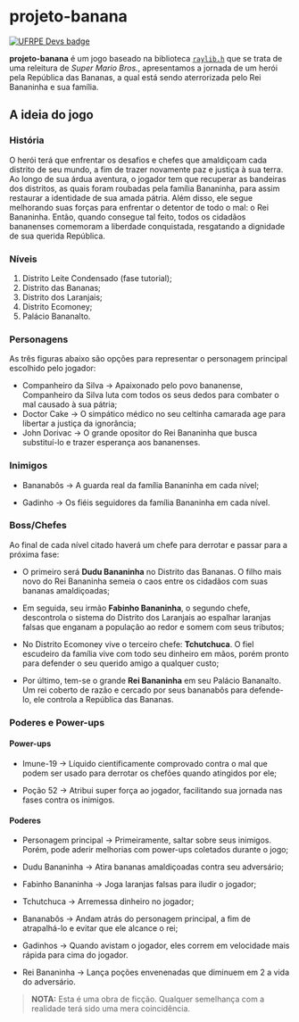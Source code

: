 # projeto-banana

[![UFRPE Devs badge](https://raw.githubusercontent.com/ufrpe-devs/comunidade/main/media/ufrpe-devs-badge.svg)](https://github.com/ufrpe-devs/comunidade)

**projeto-banana** é um jogo baseado na biblioteca [`raylib.h`](https://github.com/raysan5/raylib) que se trata de uma releitura de _Super Mario Bros._, apresentamos a jornada de um herói pela República das Bananas, a qual está sendo aterrorizada pelo Rei Bananinha e sua família.

## A ideia do jogo

### História

O herói terá que enfrentar os desafios e chefes que amaldiçoam cada distrito de seu mundo, a fim de trazer novamente paz e justiça à sua terra. Ao longo de sua árdua aventura, o jogador tem que recuperar as bandeiras dos distritos, as quais foram roubadas pela família Bananinha, para assim restaurar a identidade de sua amada pátria. Além disso, ele segue melhorando suas forças para enfrentar o detentor de todo o mal: o Rei Bananinha. Então, quando consegue tal feito, todos os cidadãos bananenses comemoram a liberdade conquistada, resgatando a dignidade de sua querida República.

### Níveis

1. Distrito Leite Condensado (fase tutorial);
2. Distrito das Bananas;
3. Distrito dos Laranjais;
4. Distrito Ecomoney;
5. Palácio Bananalto.

### Personagens

As três figuras abaixo são opções para representar o personagem principal escolhido pelo jogador:

- Companheiro da Silva → Apaixonado pelo povo bananense, Companheiro da Silva luta com todos os seus dedos para combater o mal causado à sua pátria;
- Doctor Cake → O simpático médico no seu celtinha camarada age para libertar a justiça da ignorância;
- John Dorivac → O grande opositor do Rei Bananinha que busca substituí-lo e trazer esperança aos bananenses.

### Inimigos

- Bananabôs → A guarda real da família Bananinha em cada nível;

- Gadinho → Os fiéis seguidores da família Bananinha em cada nível.

### Boss/Chefes

Ao final de cada nível citado haverá um chefe para derrotar e passar para a próxima fase:

- O primeiro será **Dudu Bananinha** no Distrito das Bananas. O filho mais novo do Rei Bananinha semeia o caos entre os cidadãos com suas bananas amaldiçoadas;

- Em seguida, seu irmão **Fabinho Bananinha**, o segundo chefe, descontrola o sistema do Distrito dos Laranjais ao espalhar laranjas falsas que enganam a população ao redor e somem com seus tributos;

- No Distrito Ecomoney vive o terceiro chefe: **Tchutchuca**. O fiel escudeiro da família vive com todo seu dinheiro em mãos, porém pronto para defender o seu querido amigo a qualquer custo;

- Por último, tem-se o grande **Rei Bananinha** em seu Palácio Bananalto. Um rei coberto de razão e cercado por seus bananabôs para defende-lo, ele controla a República das Bananas.

### Poderes e Power-ups

#### Power-ups

- Imune-19 → Líquido cientificamente comprovado contra o mal que podem ser usado para derrotar os chefões quando atingidos por ele;

- Poção 52 → Atribui super força ao jogador, facilitando sua jornada nas fases contra os inimigos.

#### Poderes

- Personagem principal → Primeiramente, saltar sobre seus inimigos. Porém, pode aderir melhorias com power-ups coletados durante o jogo;

- Dudu Bananinha → Atira bananas amaldiçoadas contra seu adversário;

- Fabinho Bananinha → Joga laranjas falsas para iludir o jogador;

- Tchutchuca → Arremessa dinheiro no jogador;

- Bananabôs → Andam atrás do personagem principal, a fim de atrapalhá-lo e evitar que ele alcance o rei;

- Gadinhos → Quando avistam o jogador, eles correm em velocidade mais rápida para cima do jogador.

- Rei Bananinha → Lança poções envenenadas que diminuem em 2 a vida do adversário.

> **NOTA:** Esta é uma obra de ficção. Qualquer semelhança com a realidade terá sido uma mera coincidência.
